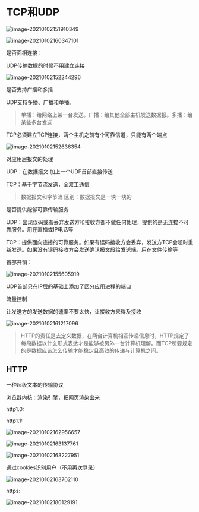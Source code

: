 # TCP和UDP

![image-20210102151910349](.\image-20210102151910349.png)



![image-20210102160347101](.\image-20210102160347101.png)



是否面相连接：

UDP传输数据的时候不用建立连接

![image-20210102152244296](.\image-20210102152244296.png)





是否支持广播和多播

UDP支持多播、广播和单播。

> 单播：给网络上某一台发送。广播：给其他全部主机发送数据报。多播：给某些多台发送

TCP必须建立TCP连接，两个主机之前有个可靠信道，只能有两个端点

![image-20210102152636354](.\image-20210102152636354.png)







对应用层报文的处理

UDP：在数据报文 加上一个UDP首部直接传送

TCP：基于字节流发送，全双工通信

> 数据报文和字节流 区别：数据报文是一块一块的

是否提供能够可靠传输服务

UDP：出现误码或者丢弃发送方和接收方都不做任何处理，提供的是无连接不可靠服务。用在直播或IP电话等

TCP：提供面向连接的可靠服务。如果有误码接收方会丢弃，发送方TCP会超时重新发送。如果没有误码接收方会发送确认报文段给发送端。用在文件传输等



首部开销：

![image-20210102155605919](.\image-20210102155605919.png)

UDP首部只在IP层的基础上添加了区分应用进程的端口



流量控制

让发送方的发送数据的速率不要太快，让接收方来得及接收

![image-20210102161217096](.\image-20210102161217096.png)



>
>
>HTTP的责任是去定义数据，在两台计算机相互传递信息时，HTTP规定了每段数据以什么形式表达才是能够被另外一台计算机理解。而TCP所要规定的是数据应该怎么传输才能稳定且高效的传递与计算机之间。



## HTTP

一种超级文本的传输协议

浏览器内核：渲染引擎，把网页渲染出来



 http1.0:

http1.1:

![image-20210102162956657](.\image-20210102162956657.png)



![image-20210102163137761](.\image-20210102163137761.png)

![image-20210102163227951](.\image-20210102163227951.png)



通过cookies识别用户（不用再次登录）

![image-20210102163702110](.\image-20210102163702110.png)





https:

![image-20210102180129191](.\image-20210102180129191.png)

